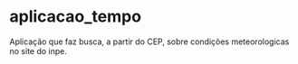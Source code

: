 # aplicacao_tempo
Aplicação que faz busca, a partir do CEP, sobre condições meteorologicas  no site do inpe.
